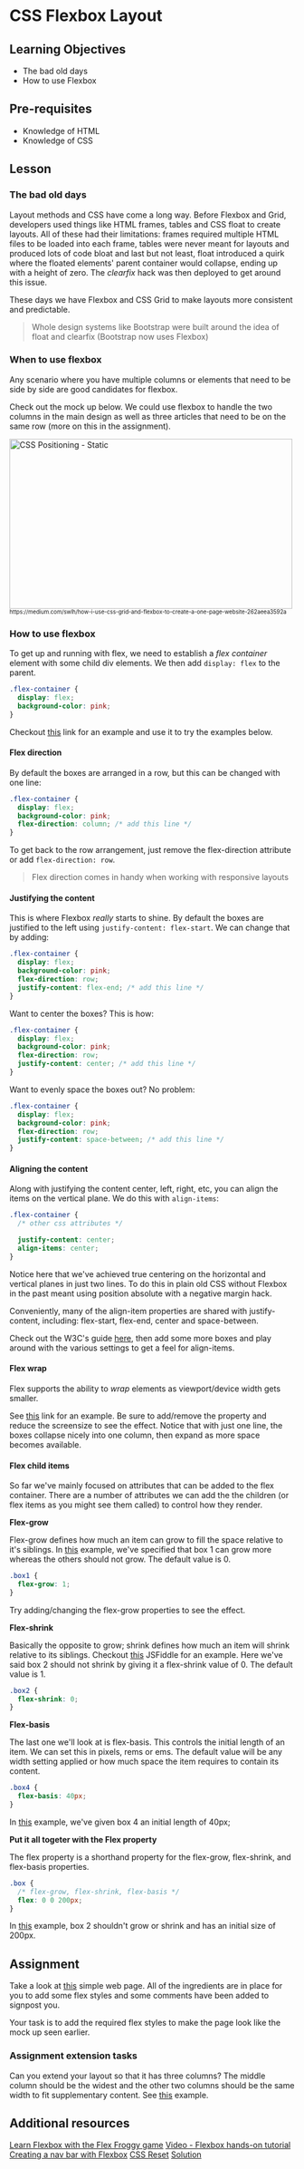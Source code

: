 # CSS Flexbox Layout

## Learning Objectives

- The bad old days
- How to use Flexbox

## Pre-requisites

- Knowledge of HTML
- Knowledge of CSS

## Lesson

### The bad old days

Layout methods and CSS have come a long way. Before Flexbox and Grid, developers used things like HTML frames, tables and CSS float to create layouts. All of these had their limitations: frames required multiple HTML files to be loaded into each frame, tables were never meant for layouts and produced lots of code bloat and last but not least, float introduced a quirk where the floated elements' parent container would collapse, ending up with a height of zero. The _clearfix_ hack was then deployed to get around this issue.

These days we have Flexbox and CSS Grid to make layouts more consistent and predictable.

> Whole design systems like Bootstrap were built around the idea of float and clearfix (Bootstrap now uses Flexbox)

### When to use flexbox

Any scenario where you have multiple columns or elements that need to be side by side are good candidates for flexbox.

Check out the mock up below. We could use flexbox to handle the two columns in the main design as well as three articles that need to be on the same row (more on this in the assignment).

<img src="https://miro.medium.com/max/700/1*Nx5IvOf6rNHBdT0WVsd0yg.png" alt="CSS Positioning - Static" height="300" width="500">
<sub><sup>https://medium.com/swlh/how-i-use-css-grid-and-flexbox-to-create-a-one-page-website-262aeea3592a</sup></sub>

### How to use flexbox

To get up and running with flex, we need to establish a _flex container_ element with some child div elements. We then add `display: flex` to the parent.

```css
.flex-container {
  display: flex;
  background-color: pink;
}
```

Checkout [this](https://jsfiddle.net/m2s7rktc/3/) link for an example and use it to try the examples below.

#### Flex direction

By default the boxes are arranged in a row, but this can be changed with one line:

```css
.flex-container {
  display: flex;
  background-color: pink;
  flex-direction: column; /* add this line */
}
```

To get back to the row arrangement, just remove the flex-direction attribute or add `flex-direction: row`.

> Flex direction comes in handy when working with responsive layouts

#### Justifying the content

This is where Flexbox _really_ starts to shine. By default the boxes are justified to the left using `justify-content: flex-start`. We can change that by adding:

```css
.flex-container {
  display: flex;
  background-color: pink;
  flex-direction: row;
  justify-content: flex-end; /* add this line */
}
```

Want to center the boxes? This is how:

```css
.flex-container {
  display: flex;
  background-color: pink;
  flex-direction: row;
  justify-content: center; /* add this line */
}
```

Want to evenly space the boxes out? No problem:

```css
.flex-container {
  display: flex;
  background-color: pink;
  flex-direction: row;
  justify-content: space-between; /* add this line */
}
```

#### Aligning the content

Along with justifying the content center, left, right, etc, you can align the items on the vertical plane. We do this with `align-items`:

```css
.flex-container {
  /* other css attributes */

  justify-content: center;
  align-items: center;
}
```

Notice here that we've achieved true centering on the horizontal and vertical planes in just two lines. To do this in plain old CSS without Flexbox in the past meant using position absolute with a negative margin hack.

Conveniently, many of the align-item properties are shared with justify-content, including: flex-start, flex-end, center and space-between.

Check out the W3C's guide [here](https://www.w3schools.com/css/css3_flexbox_container.asp), then add some more boxes and play around with the various settings to get a feel for align-items.

#### Flex wrap

Flex supports the ability to _wrap_ elements as viewport/device width gets smaller.

See [this](https://jsfiddle.net/u1jqogb2/29/) link for an example. Be sure to add/remove the property and reduce the screensize to see the effect. Notice that with just one line, the boxes collapse nicely into one column, then expand as more space becomes available.

#### Flex child items

So far we've mainly focused on attributes that can be added to the flex container. There are a number of attributes we can add the the children (or flex items as you might see them called) to control how they render.

**Flex-grow**

Flex-grow defines how much an item can grow to fill the space relative to it's siblings. In [this](https://jsfiddle.net/6a25vqsk/8) example, we've specified that box 1 can grow more whereas the others should not grow. The default value is 0.

```css
.box1 {
  flex-grow: 1;
}
```

Try adding/changing the flex-grow properties to see the effect.

**Flex-shrink**

Basically the opposite to grow; shrink defines how much an item will shrink relative to its siblings. Checkout [this](https://jsfiddle.net/p4meaqf3/8/) JSFiddle for an example. Here we've said box 2 should not shrink by giving it a flex-shrink value of 0. The default value is 1.

```css
.box2 {
  flex-shrink: 0;
}
```

**Flex-basis**

The last one we'll look at is flex-basis. This controls the initial length of an item. We can set this in pixels, rems or ems. The default value will be any width setting applied or how much space the item requires to contain its content.

```css
.box4 {
  flex-basis: 40px;
}
```

In [this](https://jsfiddle.net/jdrk27L9/1/) example, we've given box 4 an initial length of 40px;

**Put it all togeter with the Flex property**

The flex property is a shorthand property for the flex-grow, flex-shrink, and flex-basis properties.

```css
.box {
  /* flex-grow, flex-shrink, flex-basis */
  flex: 0 0 200px;
}
```

In [this](https://jsfiddle.net/jv5q0hem/43/) example, box 2 shouldn't grow or shrink and has an initial size of 200px.

## Assignment

Take a look at [this](https://jsfiddle.net/q61tL5pb/1/) simple web page. All of the ingredients are in place for you to add some flex styles and some comments have been added to signpost you.

Your task is to add the required flex styles to make the page look like the mock up seen earlier.

### Assignment extension tasks

Can you extend your layout so that it has three columns? The middle column should be the widest and the other two columns should be the same width to fit supplementary content. See [this](https://www.w3schools.com/css/css_website_layout.asp) example.

## Additional resources

[Learn Flexbox with the Flex Froggy game](https://flexboxfroggy.com/)
[Video - Flexbox hands-on tutorial](https://scrimba.com/learn/flexbox/your-first-flexbox-layout-flexbox-tutorial-canLGCw)
[Creating a nav bar with Flexbox](https://www.freecodecamp.org/news/how-to-create-a-fully-responsive-navbar-with-flexbox-a4435d175dd3/)
[CSS Reset](https://meyerweb.com/eric/tools/css/reset/)
[Solution](https://jsfiddle.net/5u6men0s/2/)
